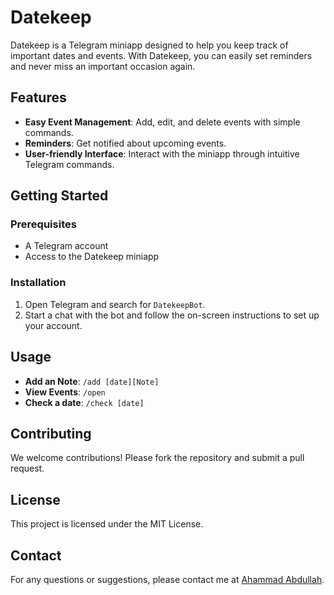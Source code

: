 # Datekeep

Datekeep is a Telegram miniapp designed to help you keep track of important dates and events. With Datekeep, you can easily set reminders and never miss an important occasion again.

## Features

- **Easy Event Management**: Add, edit, and delete events with simple commands.
- **Reminders**: Get notified about upcoming events.
- **User-friendly Interface**: Interact with the miniapp through intuitive Telegram commands.

## Getting Started

### Prerequisites

- A Telegram account
- Access to the Datekeep miniapp

### Installation

1. Open Telegram and search for `DatekeepBot`.
2. Start a chat with the bot and follow the on-screen instructions to set up your account.

## Usage

- **Add an Note**: `/add [date][Note] `
- **View Events**: `/open`
- **Check a date**: `/check [date]`

## Contributing

We welcome contributions! Please fork the repository and submit a pull request.

## License

This project is licensed under the MIT License.

## Contact

For any questions or suggestions, please contact me at [Ahammad Abdullah](github.com/ahammadabdullah).
